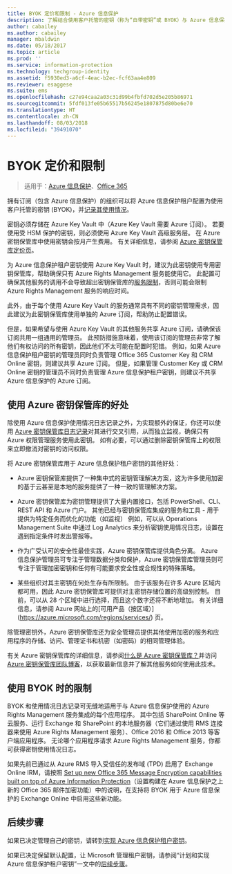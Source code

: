 ```yaml
---
title: BYOK 定价和限制 - Azure 信息保护
description: 了解结合使用客户托管的密钥（称为“自带密钥”或 BYOK）与 Azure 信息保护时的限制。
author: cabailey
ms.author: cabailey
manager: mbaldwin
ms.date: 05/18/2017
ms.topic: article
ms.prod: ''
ms.service: information-protection
ms.technology: techgroup-identity
ms.assetid: f5930ed3-a6cf-4eac-b2ec-fcf63aa4e809
ms.reviewer: esaggese
ms.suite: ems
ms.openlocfilehash: c27e94caa2a03c31d99b4fbfd702d5e205b86971
ms.sourcegitcommit: 5fdf013fe05b65517b56245e1807875d80be6e70
ms.translationtype: HT
ms.contentlocale: zh-CN
ms.lasthandoff: 08/03/2018
ms.locfileid: "39491070"
---
```

# <a name="byok-pricing-and-restrictions"></a>BYOK 定价和限制

>适用于：[Azure 信息保护](https://azure.microsoft.com/pricing/details/information-protection)、[Office 365](http://download.microsoft.com/download/E/C/F/ECF42E71-4EC0-48FF-AA00-577AC14D5B5C/Azure_Information_Protection_licensing_datasheet_EN-US.pdf)


拥有订阅（包含 Azure 信息保护）的组织可以将 Azure 信息保护租户配置为使用客户托管的密钥 (BYOK)，并[记录其使用情况](./log-analyze-usage.md)。 

密钥必须存储在 Azure Key Vault 中（Azure Key Vault 需要 Azure 订阅）。 若要使用受 HSM 保护的密钥，则必须使用 Azure Key Vault 高级服务层。 在 Azure 密钥保管库中使用密钥会按月产生费用。 有关详细信息，请参阅 [Azure 密钥保管库定价页](https://azure.microsoft.com/pricing/details/key-vault/)。

为 Azure 信息保护租户密钥使用 Azure Key Vault 时，建议为此密钥使用专用密钥保管库，帮助确保只有 Azure Rights Management 服务能使用它。 此配置可确保其他服务的调用不会导致超出密钥保管库的[服务限制](/azure/key-vault/key-vault-service-limits)，否则可能会限制 Azure Rights Management 服务的响应时间。  

此外，由于每个使用 Azure Key Vault 的服务通常具有不同的密钥管理需求，因此建议为此密钥保管库使用单独的 Azure 订阅，帮助防止配置错误。 

但是，如果希望与使用 Azure Key Vault 的其他服务共享 Azure 订阅，请确保该订阅共用一组通用的管理员。 此预防措施意味着，使用该订阅的管理员非常了解他们有权访问的所有密钥，因此他们不太可能在配置时犯错。 例如，如果 Azure 信息保护租户密钥的管理员同时负责管理 Office 365 Customer Key 和 CRM Online 密钥，则建议共享 Azure 订阅。 但是，如果管理 Customer Key 或 CRM Online 密钥的管理员不同时负责管理 Azure 信息保护租户密钥，则建议不共享 Azure 信息保护的 Azure 订阅。

## <a name="benefits-of-using-azure-key-vault"></a>使用 Azure 密钥保管库的好处

除使用 Azure 信息保护使用情况日志记录之外，为实现额外的保证，你还可以使用 [Azure 密钥保管库日志记录](https://azure.microsoft.com/documentation/articles/key-vault-logging/)对其进行交叉引用，从而独立监视，确保只有 Azure 权限管理服务使用此密钥。 如有必要，可以通过删除密钥保管库上的权限来立即撤消对密钥的访问权限。

将 Azure 密钥保管库用于 Azure 信息保护租户密钥的其他好处：

- Azure 密钥保管库提供了一种集中式的密钥管理解决方案，这为许多使用加密的基于云甚至是本地的服务提供了一种一致的管理解决方案。

- Azure 密钥保管库为密钥管理提供了大量内置接口，包括 PowerShell、CLI、REST API 和 Azure 门户。 其他已经与密钥保管库集成的服务和工具 - 用于提供为特定任务而优化的功能（如监视） 例如，可以从 Operations Management Suite 中通过 Log Analytics 来分析密钥使用情况日志，设置在遇到指定条件时发出警报等。

- 作为广受认可的安全性最佳实践，Azure 密钥保管库提供角色分离。 Azure 信息保护管理员可专注于管理数据分类和保护，Azure 密钥保管库管理员则可专注于管理加密密钥和任何有可能要求安全性或合规性的特殊策略。

- 某些组织对其主密钥在何处生存有所限制。 由于该服务在许多 Azure 区域内都可用，因此 Azure 密钥保管库可提供对主密钥存储位置的高级别控制。 目前，可以从 28 个区域中进行选择，而且这个数字还将不断地增加。 有关详细信息，请参阅 Azure 网站上的[可用产品（按区域）] (https://azure.microsoft.com/regions/services/) 页。

除管理密钥外，Azure 密钥保管库还为安全管理员提供其他使用加密的服务和应用程序的存储、访问、管理证书和机密（如密码）的相同管理体验。 

有关 Azure 密钥保管库的详细信息，请参阅[什么是 Azure 密钥保管库？](/azure/key-vault/key-vault-whatis)并访问 [Azure 密钥保管库团队博客](https://cloudblogs.microsoft.com/kv/)，以获取最新信息并了解其他服务如何使用此技术。

## <a name="restrictions-when-using-byok"></a>使用 BYOK 时的限制

BYOK 和使用情况日志记录可无缝地适用于与 Azure 信息保护使用的 Azure Rights Management 服务集成的每个应用程序。 其中包括 SharePoint Online 等云服务、运行 Exchange 和 SharePoint 的本地服务器（它们通过使用 RMS 连接器来使用 Azure Rights Management 服务）、Office 2016 和 Office 2013 等客户端应用程序。 无论哪个应用程序请求 Azure Rights Management 服务，你都可获得密钥使用情况日志。

如果先前已通过从 Azure RMS 导入受信任的发布域 (TPD) 启用了 Exchange Online IRM，请按照 [Set up new Office 365 Message Encryption capabilities built on top of Azure Information Protection](https://support.office.com/article/7ff0c040-b25c-4378-9904-b1b50210d00e)（设置构建在 Azure 信息保护之上新的 Office 365 邮件加密功能）中的说明，在支持将 BYOK 用于 Azure 信息保护的 Exchange Online 中启用这些新功能。

## <a name="next-steps"></a>后续步骤

如果已决定管理自己的密钥，请转到[实现 Azure 信息保护租户密钥](plan-implement-tenant-key.md#implementing-byok-for-your-azure-information-protection-tenant-key)。

如果已决定保留默认配置，让 Microsoft 管理租户密钥，请参阅“计划和实现 Azure 信息保护租户密钥”一文中的[后续步骤](plan-implement-tenant-key.md#next-steps)。

